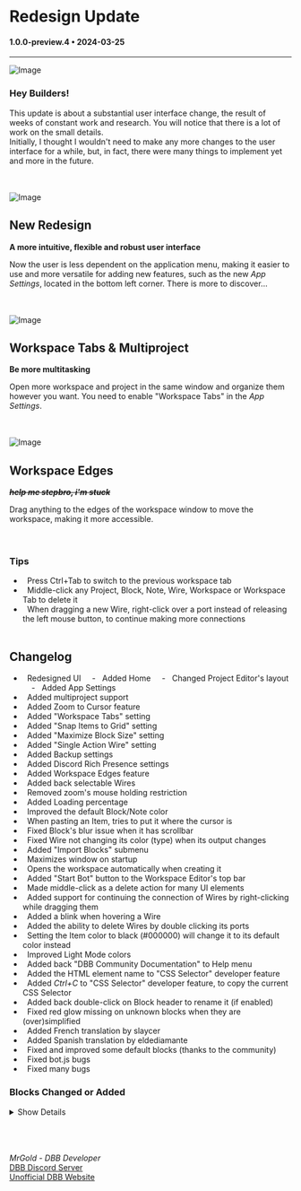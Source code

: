 # Redesign Update

#### 1.0.0-preview.4 • 2024-03-25

---

![Image](https://clan.akamai.steamstatic.com/images/35455752/aeccf1458d1643b0e39e817baa9897e3a1d0b595.jpg)

### **Hey Builders!**

This update is about a substantial user interface change, the result of weeks of constant work and research. You will notice that there is a lot of work on the small details.<br>
Initially, I thought I wouldn't need to make any more changes to the user interface for a while, but, in fact, there were many things to implement yet and more in the future.
<br>
<br>
<br>

![Image](https://clan.akamai.steamstatic.com/images/35455752/dd104907c15949a0f29b8691b6a386e7f28b8a6f.jpg)

## **New Redesign**

**A more intuitive, flexible and robust user interface**
<br>

Now the user is less dependent on the application menu, making it easier to use and more versatile for adding new features, such as the new _App Settings_, located in the bottom left corner. There is more to discover...
<br>
<br>
<br>

![Image](https://clan.akamai.steamstatic.com/images/35455752/123db6dda786471abe6b2568e1b773430cbe71ac.gif)

## **Workspace Tabs & Multiproject**

**Be more multitasking**  
<br>

Open more workspace and project in the same window and organize them however you want. You need to enable "Workspace Tabs" in the _App Settings_.
<br>
<br>
<br>

![Image](https://clan.akamai.steamstatic.com/images/35455752/3da340bb8fee43713e8ab8df8cb1cbcf7d5ddbbd.gif)

## **Workspace Edges**

**~~_help me stepbro, i'm stuck_~~**
<br>

Drag anything to the edges of the workspace window to move the workspace, making it more accessible.
<br>
<br>
<br>

### **Tips**

-   Press Ctrl+Tab to switch to the previous workspace tab
-   Middle-click any Project, Block, Note, Wire, Workspace or Workspace Tab to delete it
-   When dragging a new Wire, right-click over a port instead of releasing the left mouse button, to continue making more connections
    <br>
    <br>

## **Changelog**

-   Redesigned UI
    -   Added Home
    -   Changed Project Editor's layout
    -   Added App Settings
-   Added multiproject support
-   Added Zoom to Cursor feature
-   Added "Workspace Tabs" setting
-   Added "Snap Items to Grid" setting
-   Added "Maximize Block Size" setting
-   Added "Single Action Wire" setting
-   Added Backup settings
-   Added Discord Rich Presence settings
-   Added Workspace Edges feature
-   Added back selectable Wires
-   Removed zoom's mouse holding restriction
-   Added Loading percentage
-   Improved the default Block/Note color
-   When pasting an Item, tries to put it where the cursor is
-   Fixed Block's blur issue when it has scrollbar
-   Fixed Wire not changing its color (type) when its output changes
-   Added "Import Blocks" submenu
-   Maximizes window on startup
-   Opens the workspace automatically when creating it
-   Added "Start Bot" button to the Workspace Editor's top bar
-   Made middle-click as a delete action for many UI elements
-   Added support for continuing the connection of Wires by right-clicking while dragging them
-   Added a blink when hovering a Wire
-   Added the ability to delete Wires by double clicking its ports
-   Setting the Item color to black (#000000) will change it to its default color instead
-   Improved Light Mode colors
-   Added back "DBB Community Documentation" to Help menu
-   Added the HTML element name to "CSS Selector" developer feature
-   Added _Ctrl+C_ to "CSS Selector" developer feature, to copy the current CSS Selector
-   Added back double-click on Block header to rename it (if enabled)
-   Fixed red glow missing on unknown blocks when they are (over)simplified
-   Added French translation by slaycer
-   Added Spanish translation by eldediamante
-   Fixed and improved some default blocks (thanks to the community)
-   Fixed bot.js bugs
-   Fixed many bugs

### Blocks Changed or Added

<details>
    <summary>Show Details</summary>
    <ul>
        <li>await_message_reactions</li>
        <li>await_messages</li>
        <li>bot_error_event</li>
        <li>bot_typing</li>
        <li>change_bot_avatar</li>
        <li>change_bot_prefix</li>
        <li>check_permissions</li>
        <li>check_value_type</li>
        <li>clear_data</li>
        <li>clone_channel</li>
        <li>command_event</li>
        <li>control_data</li>
        <li>create_role</li>
        <li>delete_data</li>
        <li>discord_audio_player_dependency</li>
        <li>edit_embed_message</li>
        <li>edit_role</li>
        <li>emitter</li>
        <li>find_channel</li>
        <li>generate_random_number</li>
        <li>get_audio_info</li>
        <li>get_bot_info</li>
        <li>get_data</li>
        <li>get_date_info</li>
        <li>get_list_item_position</li>
        <li>get_member_info</li>
        <li>get_message_arguments</li>
        <li>get_message_embed_info</li>
        <li>get_message_info</li>
        <li>get_presence_info</li>
        <li>get_role_info</li>
        <li>get_server_info</li>
        <li>get_text_channel_info</li>
        <li>get_user_info</li>
        <li>join_voice_channel</li>
        <li>leave_voice_channel</li>
        <li>member_join_server_event</li>
        <li>message_event</li>
        <li>read_file</li>
        <li>receiver</li>
        <li>replace_text</li>
        <li>send_message</li>
        <li>set_bot_activity</li>
        <li>transform_value</li>
        <li>write_file</li>
    </ul>
</details>
    <br>
    <br>
    <br>

_MrGold - DBB Developer_<br>
[DBB Discord Server](https://discord.gg/PAzxTDw)<br>
[Unofficial DBB Website](https://dbb.software/)
